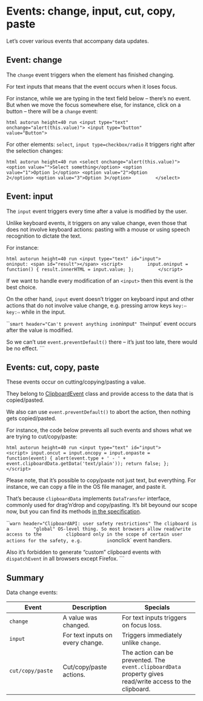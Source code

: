 Events: change, input, cut, copy, paste
=======================================

Let’s cover various events that accompany data updates.

Event: change
-------------

The `change` event triggers when the element has finished changing.

For text inputs that means that the event occurs when it loses focus.

For instance, while we are typing in the text field below – there’s no event. But when we move the focus somewhere else, for instance, click on a button – there will be a `change` event:

`html autorun height=40 run <input type="text"         onchange="alert(this.value)"> <input type="button"         value="Button">`

For other elements: `select`, `input type=checkbox/radio` it triggers right after the selection changes:

`html autorun height=40 run <select onchange="alert(this.value)">         <option value="">Select something</option> <option         value="1">Option 1</option> <option value="2">Option         2</option> <option value="3">Option 3</option>         </select>`

Event: input
------------

The `input` event triggers every time after a value is modified by the user.

Unlike keyboard events, it triggers on any value change, even those that does not involve keyboard actions: pasting with a mouse or using speech recognition to dictate the text.

For instance:

`html autorun height=40 run <input type="text" id="input">         oninput: <span id="result"></span> <script>         input.oninput = function() { result.innerHTML = input.value; };         </script>`

If we want to handle every modification of an `<input>` then this event is the best choice.

On the other hand, `input` event doesn’t trigger on keyboard input and other actions that do not involve value change, e.g. pressing arrow keys `key:⇦` `key:⇨` while in the input.

\`\``smart header="Can't prevent anything in`oninput`" The`input\` event occurs after the value is modified.

So we can’t use `event.preventDefault()` there – it’s just too late, there would be no effect. \`\`\`

Events: cut, copy, paste
------------------------

These events occur on cutting/copying/pasting a value.

They belong to [ClipboardEvent](https://www.w3.org/TR/clipboard-apis/#clipboard-event-interfaces) class and provide access to the data that is copied/pasted.

We also can use `event.preventDefault()` to abort the action, then nothing gets copied/pasted.

For instance, the code below prevents all such events and shows what we are trying to cut/copy/paste:

`html autorun height=40 run <input type="text" id="input">         <script> input.oncut = input.oncopy = input.onpaste =         function(event) { alert(event.type + ' - ' +         event.clipboardData.getData('text/plain')); return false; };         </script>`

Please note, that it’s possible to copy/paste not just text, but everything. For instance, we can copy a file in the OS file manager, and paste it.

That’s because `clipboardData` implements `DataTransfer` interface, commonly used for drag’n’drop and copy/pasting. It’s bit beyound our scope now, but you can find its methods [in the specification](https://html.spec.whatwg.org/multipage/dnd.html#the-datatransfer-interface).

\`\``warn header="ClipboardAPI: user safety restrictions" The clipboard is a         "global" OS-level thing. So most browsers allow read/write access to the         clipboard only in the scope of certain user actions for the safety, e.g.         in`onclick\` event handlers.

Also it’s forbidden to generate “custom” clipboard events with `dispatchEvent` in all browsers except Firefox. \`\`\`

Summary
-------

Data change events:

<table style="width:99%;"><colgroup><col style="width: 28%" /><col style="width: 31%" /><col style="width: 40%" /></colgroup><thead><tr class="header"><th>Event</th><th>Description</th><th>Specials</th></tr></thead><tbody><tr class="odd"><td><code>change</code></td><td>A value was changed.</td><td>For text inputs triggers on focus loss.</td></tr><tr class="even"><td><code>input</code></td><td>For text inputs on every change.</td><td>Triggers immediately unlike <code>change</code>.</td></tr><tr class="odd"><td><code>cut/copy/paste</code></td><td>Cut/copy/paste actions.</td><td>The action can be prevented. The <code>event.clipboardData</code> property gives read/write access to the clipboard.</td></tr></tbody></table>
